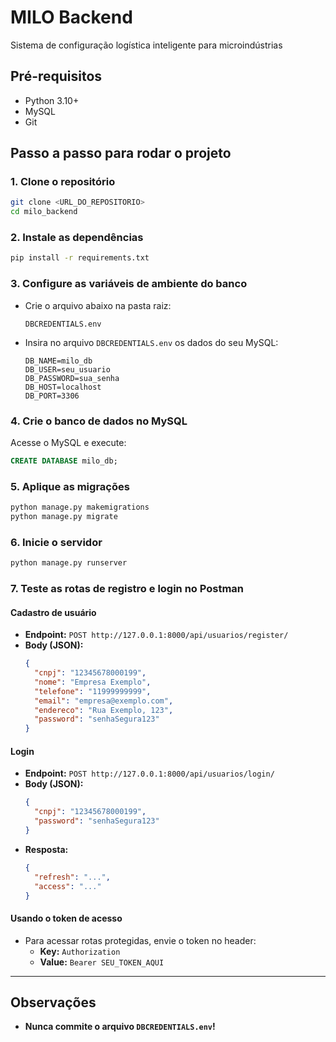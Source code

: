 # MILO Backend

Sistema de configuração logística inteligente para microindústrias

## Pré-requisitos
- Python 3.10+
- MySQL
- Git

## Passo a passo para rodar o projeto

### 1. Clone o repositório
```bash
git clone <URL_DO_REPOSITORIO>
cd milo_backend
```

### 2. Instale as dependências
```bash
pip install -r requirements.txt
```

### 3. Configure as variáveis de ambiente do banco
- Crie o arquivo abaixo na pasta raiz:
  ```
  DBCREDENTIALS.env
  ```
- Insira no arquivo `DBCREDENTIALS.env` os dados do seu MySQL:
  ```
  DB_NAME=milo_db
  DB_USER=seu_usuario
  DB_PASSWORD=sua_senha
  DB_HOST=localhost
  DB_PORT=3306
  ```

### 4. Crie o banco de dados no MySQL
Acesse o MySQL e execute:
```sql
CREATE DATABASE milo_db;
```

### 5. Aplique as migrações
```bash
python manage.py makemigrations
python manage.py migrate
```

### 6. Inicie o servidor
```bash
python manage.py runserver
```

### 7. Teste as rotas de registro e login no Postman

#### Cadastro de usuário
- **Endpoint:** `POST http://127.0.0.1:8000/api/usuarios/register/`
- **Body (JSON):**
  ```json
  {
    "cnpj": "12345678000199",
    "nome": "Empresa Exemplo",
    "telefone": "11999999999",
    "email": "empresa@exemplo.com",
    "endereco": "Rua Exemplo, 123",
    "password": "senhaSegura123"
  }
  ```

#### Login
- **Endpoint:** `POST http://127.0.0.1:8000/api/usuarios/login/`
- **Body (JSON):**
  ```json
  {
    "cnpj": "12345678000199",
    "password": "senhaSegura123"
  }
  ```
- **Resposta:**
  ```json
  {
    "refresh": "...",
    "access": "..."
  }
  ```

#### Usando o token de acesso
- Para acessar rotas protegidas, envie o token no header:
  - **Key:** `Authorization`
  - **Value:** `Bearer SEU_TOKEN_AQUI`

---

## Observações
- **Nunca commite o arquivo `DBCREDENTIALS.env`!**
